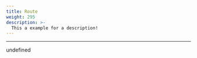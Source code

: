 ```yaml
---
title: Route
weight: 295
description: >-
  This a example for a description!
---
```


---

undefined
